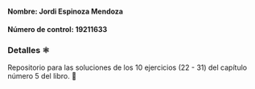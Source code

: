 #### Nombre: Jordi Espinoza Mendoza
#### Número de control: 19211633

### Detalles ⚛️

Repositorio para las soluciones de los 10 ejercicios (22 - 31) del capítulo número 5 del libro. 💯
